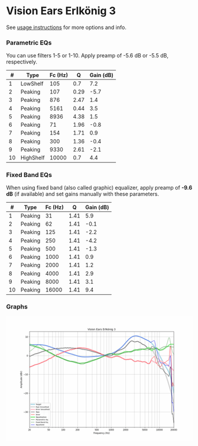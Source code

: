 # Vision Ears Erlkönig 3
See [usage instructions](https://github.com/jaakkopasanen/AutoEq#usage) for more options and info.

### Parametric EQs
You can use filters 1-5 or 1-10. Apply preamp of -5.6 dB or -5.5 dB, respectively.

|   # | Type      |   Fc (Hz) |    Q |   Gain (dB) |
|-----|-----------|-----------|------|-------------|
|   1 | LowShelf  |       105 | 0.7  |         7.2 |
|   2 | Peaking   |       107 | 0.29 |        -5.7 |
|   3 | Peaking   |       876 | 2.47 |         1.4 |
|   4 | Peaking   |      5161 | 0.44 |         3.5 |
|   5 | Peaking   |      8936 | 4.38 |         1.5 |
|   6 | Peaking   |        71 | 1.96 |        -0.8 |
|   7 | Peaking   |       154 | 1.71 |         0.9 |
|   8 | Peaking   |       300 | 1.36 |        -0.4 |
|   9 | Peaking   |      9330 | 2.61 |        -2.1 |
|  10 | HighShelf |     10000 | 0.7  |         4.4 |

### Fixed Band EQs
When using fixed band (also called graphic) equalizer, apply preamp of **-9.6 dB** (if available) and set gains manually with these parameters.

|   # | Type    |   Fc (Hz) |    Q |   Gain (dB) |
|-----|---------|-----------|------|-------------|
|   1 | Peaking |        31 | 1.41 |         5.9 |
|   2 | Peaking |        62 | 1.41 |        -0.1 |
|   3 | Peaking |       125 | 1.41 |        -2.2 |
|   4 | Peaking |       250 | 1.41 |        -4.2 |
|   5 | Peaking |       500 | 1.41 |        -1.3 |
|   6 | Peaking |      1000 | 1.41 |         0.9 |
|   7 | Peaking |      2000 | 1.41 |         1.2 |
|   8 | Peaking |      4000 | 1.41 |         2.9 |
|   9 | Peaking |      8000 | 1.41 |         3.1 |
|  10 | Peaking |     16000 | 1.41 |         9.4 |

### Graphs
![](./Vision%20Ears%20Erlk%C3%B6nig%203.png)
